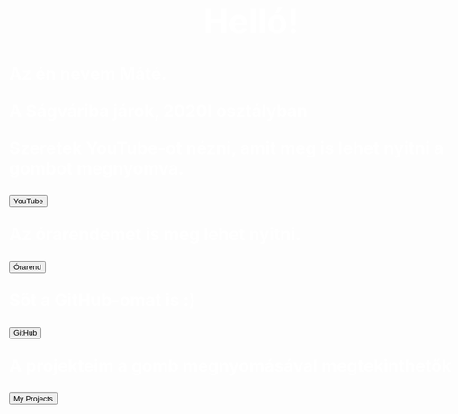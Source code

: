 <!DOCTYPE html>
<html lang="en">
<head>
    <meta charset="UTF-8">
    <meta http-equiv="X-UA-Compatible" content="IE=edge">
    <meta name="viewport" content="width=device-width, initial-scale=1.0">
    <title>Máté oldala</title>
</head>
<style>
    body {
      background-image: Document('meme.jpg.jpeg');
      background-size: cover;
    }
    </style>
<body>
    <h1>Helló!</h1>
    <p>Az én nevem Máté.</p>
    <p>A Ságváriba járok, 2020I osztályban</p>
    <p>Szeretek YouTube-ot nézni, amit meg is lehet nyitni a gombot megnyomva.</p>
            <form action="https://youtube.com">
                <input type="submit" value="YouTube" />
            </form>
    <p>Az órarendemet is meg lehet nyitni.</p>
            <form action="file:///C:/Users/DDpc/OneDrive/Documents/orarend2.html">
                <input type="submit" value="Órarend" />
            </form> 
    <p>Sőt a GitHub-omat is :)
        <form action="https://github.com/M4T3524R42">
            <input type="submit" value="GitHub" />
        </form> 
    </p>        
    <p>A projekteim a gomb megnyomásával megtekinthetők</p>
            <form action="https://github.com/M4T3524R42/sagvari">
                <input type="submit" value="My Projects" />
            </form>
   
</body>
<style>
body{
    background: url(meme.jpg.jpeg);
    background-size: cover;
    font-size: 30px;
    color: rgb(255, 255, 255);
}
h1{
    font-size: 60px;
    font-weight: bold;
    vertical-align: middle;
    text-align: center;
}
p{
    font-size: 30px;
    font-weight: bold;
    vertical-align: middle;

}
</style>
</html>
